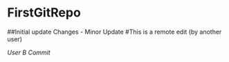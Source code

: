 # FirstGitRepo
##Initial update
Changes - Minor Update
#This is a remote edit (by another user)

_User B Commit_

